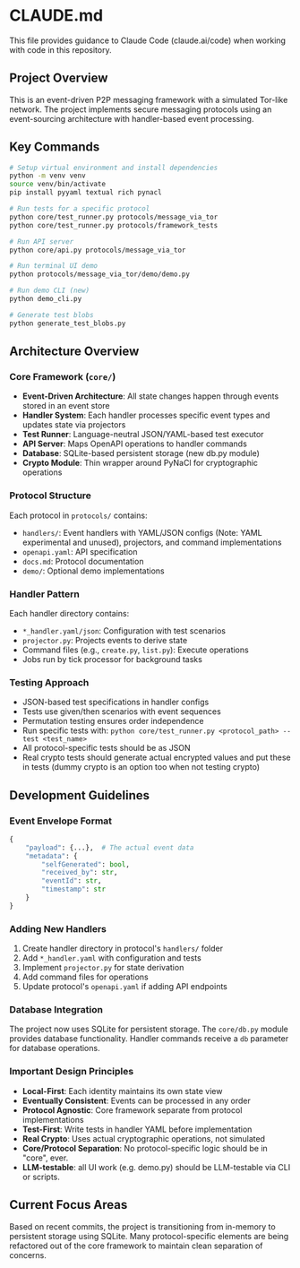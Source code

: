 # CLAUDE.md

This file provides guidance to Claude Code (claude.ai/code) when working with code in this repository.

## Project Overview

This is an event-driven P2P messaging framework with a simulated Tor-like network. The project implements secure messaging protocols using an event-sourcing architecture with handler-based event processing.

## Key Commands

```bash
# Setup virtual environment and install dependencies
python -m venv venv
source venv/bin/activate
pip install pyyaml textual rich pynacl

# Run tests for a specific protocol
python core/test_runner.py protocols/message_via_tor
python core/test_runner.py protocols/framework_tests

# Run API server
python core/api.py protocols/message_via_tor

# Run terminal UI demo
python protocols/message_via_tor/demo/demo.py

# Run demo CLI (new)
python demo_cli.py

# Generate test blobs
python generate_test_blobs.py
```

## Architecture Overview

### Core Framework (`core/`)
- **Event-Driven Architecture**: All state changes happen through events stored in an event store
- **Handler System**: Each handler processes specific event types and updates state via projectors
- **Test Runner**: Language-neutral JSON/YAML-based test executor
- **API Server**: Maps OpenAPI operations to handler commands
- **Database**: SQLite-based persistent storage (new db.py module)
- **Crypto Module**: Thin wrapper around PyNaCl for cryptographic operations

### Protocol Structure
Each protocol in `protocols/` contains:
- `handlers/`: Event handlers with YAML/JSON configs (Note: YAML experimental and unused), projectors, and command implementations
- `openapi.yaml`: API specification
- `docs.md`: Protocol documentation
- `demo/`: Optional demo implementations

### Handler Pattern
Each handler directory contains:
- `*_handler.yaml/json`: Configuration with test scenarios
- `projector.py`: Projects events to derive state
- Command files (e.g., `create.py`, `list.py`): Execute operations
- Jobs run by tick processor for background tasks

### Testing Approach
- JSON-based test specifications in handler configs
- Tests use given/then scenarios with event sequences
- Permutation testing ensures order independence
- Run specific tests with: `python core/test_runner.py <protocol_path> --test <test_name>`
- All protocol-specific tests should be as JSON
- Real crypto tests should generate actual encrypted values and put these in tests (dummy crypto is an option too when not testing crypto)

## Development Guidelines

### Event Envelope Format
```python
{
    "payload": {...},  # The actual event data
    "metadata": {
        "selfGenerated": bool,
        "received_by": str,
        "eventId": str,
        "timestamp": str
    }
}
```

### Adding New Handlers
1. Create handler directory in protocol's `handlers/` folder
2. Add `*_handler.yaml` with configuration and tests
3. Implement `projector.py` for state derivation
4. Add command files for operations
5. Update protocol's `openapi.yaml` if adding API endpoints

### Database Integration
The project now uses SQLite for persistent storage. The `core/db.py` module provides database functionality. Handler commands receive a `db` parameter for database operations.

### Important Design Principles
- **Local-First**: Each identity maintains its own state view
- **Eventually Consistent**: Events can be processed in any order
- **Protocol Agnostic**: Core framework separate from protocol implementations
- **Test-First**: Write tests in handler YAML before implementation
- **Real Crypto**: Uses actual cryptographic operations, not simulated
- **Core/Protocol Separation**: No protocol-specific logic should be in "core", ever.
- **LLM-testable**: all UI work (e.g. demo.py) should be LLM-testable via CLI or scripts.

## Current Focus Areas
Based on recent commits, the project is transitioning from in-memory to persistent storage using SQLite. Many protocol-specific elements are being refactored out of the core framework to maintain clean separation of concerns.